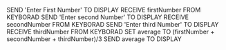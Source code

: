 SEND 'Enter First Number' TO DISPLAY
RECEIVE firstNumber FROM KEYBORAD
SEND 'Enter second Number' TO DISPLAY
RECEIVE secondNumber FROM KEYBORAD
SEND 'Enter third Number' TO DISPLAY
RECEIVE thirdNumber FROM KEYBORAD
SET average TO (firstNumber + secondNumber + thirdNumber)/3
SEND average TO DISPLAY
